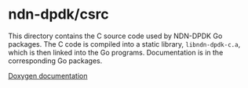 # ndn-dpdk/csrc

This directory contains the C source code used by NDN-DPDK Go packages.
The C code is compiled into a static library, `libndn-dpdk-c.a`, which is then linked into the Go programs.
Documentation is in the corresponding Go packages.

[Doxygen documentation](https://ndn-dpdk.ndn.today/doxygen/files.html)
